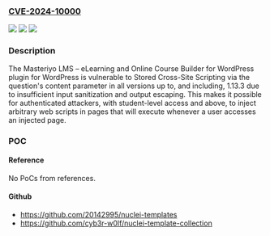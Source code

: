 ### [CVE-2024-10000](https://cve.mitre.org/cgi-bin/cvename.cgi?name=CVE-2024-10000)
![](https://img.shields.io/static/v1?label=Product&message=Masteriyo%20LMS%20%E2%80%93%20eLearning%20and%20Online%20Course%20Builder%20for%20WordPress&color=blue)
![](https://img.shields.io/static/v1?label=Version&message=*%3C%3D%201.13.3%20&color=brighgreen)
![](https://img.shields.io/static/v1?label=Vulnerability&message=CWE-79%20Improper%20Neutralization%20of%20Input%20During%20Web%20Page%20Generation%20('Cross-site%20Scripting')&color=brighgreen)

### Description

The Masteriyo LMS – eLearning and Online Course Builder for WordPress plugin for WordPress is vulnerable to Stored Cross-Site Scripting via the question's content parameter in all versions up to, and including, 1.13.3 due to insufficient input sanitization and output escaping. This makes it possible for authenticated attackers, with student-level access and above, to inject arbitrary web scripts in pages that will execute whenever a user accesses an injected page.

### POC

#### Reference
No PoCs from references.

#### Github
- https://github.com/20142995/nuclei-templates
- https://github.com/cyb3r-w0lf/nuclei-template-collection

